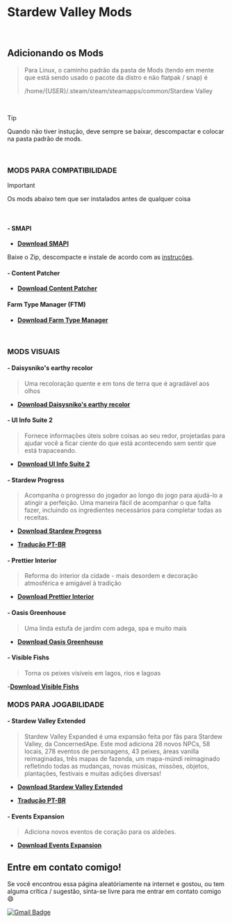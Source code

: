 # Stardew Valley Mods


<br>

## Adicionando os Mods

> Para Linux, o caminho padrão da pasta de Mods (tendo em mente que está sendo usado o pacote da distro e não flatpak / snap) é
> 
> /home/{USER}/.steam/steam/steamapps/common/Stardew Valley

<br>

>[!TIP]
> Quando não tiver instução, deve sempre se baixar, descompactar e colocar na pasta padrão de mods.

<br>



### MODS PARA COMPATIBILIDADE

>[!IMPORTANT]
> Os mods abaixo tem que ser instalados antes de qualquer coisa

<br>

####  - SMAPI

- [**Download SMAPI**](https://github.com/Pathoschild/SMAPI/releases)

Baixe  o Zip, descompacte e instale de acordo com as [instruções](https://stardewvalleywiki.com/Modding:Installing_SMAPI_on_Linux).


#### - Content Patcher

- [**Download Content Patcher**](https://www.nexusmods.com/stardewvalley/mods/1915)

#### Farm Type Manager (FTM)

- [**Download Farm Type Manager**](https://www.nexusmods.com/stardewvalley/mods/3231)


<br>

### MODS VISUAIS

#### - Daisysniko's earthy recolor

> Uma recoloração quente e em tons de terra que é agradável aos olhos

- [**Download Daisysniko's earthy recolor**](https://www.nexusmods.com/stardewvalley/mods/5255)


#### - UI Info Suite 2

> Fornece informações úteis sobre coisas ao seu redor, projetadas para ajudar você a ficar ciente do que está acontecendo sem sentir que está trapaceando.

- [**Download UI Info Suite 2**](https://www.nexusmods.com/stardewvalley/mods/7098)


<!-- 
#### - Faedew - A ReShade Preset
-->

#### - Stardew Progress

> Acompanha o progresso do jogador ao longo do jogo para ajudá-lo a atingir a perfeição. Uma maneira fácil de acompanhar o que falta fazer, incluindo os ingredientes necessários para completar todas as receitas.


- [**Download Stardew Progress**](https://www.nexusmods.com/stardewvalley/mods/9786)

- [**Tradução PT-BR**](https://www.nexusmods.com/stardewvalley/mods/23923)

#### - Prettier Interior

> Reforma do interior da cidade - mais desordem e decoração atmosférica e amigável à tradição

- [**Download Prettier Interior**](https://www.nexusmods.com/stardewvalley/mods/19423)



#### - Oasis Greenhouse

> Uma linda estufa de jardim com adega, spa e muito mais

- [**Download Oasis Greenhouse**](https://www.nexusmods.com/stardewvalley/mods/3969)

#### - Visible Fishs

> Torna os peixes visíveis em lagos, rios e lagoas

-[**Download Visible Fishs**](https://www.nexusmods.com/stardewvalley/mods/8897)

### MODS PARA JOGABILIDADE


#### - Stardew Valley Extended

> Stardew Valley Expanded é uma expansão feita por fãs para Stardew Valley, da ConcernedApe. Este mod adiciona 28 novos NPCs, 58 locais, 278 eventos de personagens, 43 peixes, áreas vanilla reimaginadas, três mapas de fazenda, um mapa-múndi reimaginado refletindo todas as mudanças, novas músicas, missões, objetos, plantações, festivais e muitas adições diversas!

- [**Download Stardew Valley Extended**](https://www.nexusmods.com/stardewvalley/mods/3753)

- [**Tradução PT-BR**](https://www.nexusmods.com/stardewvalley/mods/22110)


#### - Events Expansion

> Adiciona novos eventos de coração para os aldeões. 

- [**Download Events Expansion**](https://www.nexusmods.com/stardewvalley/mods/9042)

## Entre em contato comigo!

Se você encontrou essa página aleatóriamente na internet e gostou, ou tem alguma crítica / sugestão, sinta-se livre para me entrar em contato comigo  :smile:

[![Gmail Badge](https://img.shields.io/badge/-Gmail-c14438?style=flat-square&logo=Gmail&logoColor=white&link=mailto:danieldilorenzoferreira@gmail.com)](mailto:danieldilorenzoferreira@gmail.com)
